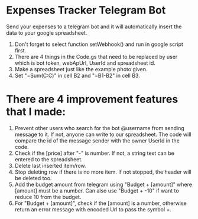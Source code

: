# Expenses Tracker Telegram Bot
Send your expenses to a telegram bot and it will automatically insert the data to your google spreadsheet.

1. Don't forget to select function setWebhook() and run in google script first.
2. There are 4 things in the Code.gs that need to be replaced by user which is bot token, webApUrl, UserId and spreadsheet id.
3. Make a spreadsheet just like the example photo given.
4. Set "=Sum(C:C)" in cell B2 and "=B1-B2" in cell B3.

# There are 4 improvement features that I made:
1. Prevent other users who search for the bot @username from sending message to it. If not, anyone can write to our spreadsheet. The code will compare the id of the message sender with the owner UserId in the code.
2. Check if the [price] after "-" is number. If not, a string text can be entered to the spreadsheet.
3. Delete last inserted item/row.
4. Stop deleting row if there is no more item. If not stopped, the header will be deleted too.
5. Add the budget amount from telegram using "Budget + [amount]" where [amount] must be a number. Can also use "Budget + -10" if want to reduce 10 from the budget.
6. For "Budget + [amount]", check if the [amount] is a number, otherwise return an error message with encoded Url to pass the symbol +.
